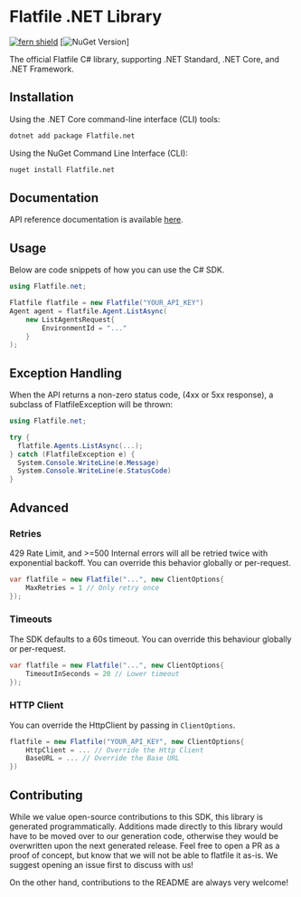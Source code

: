 # Flatfile .NET Library

[![fern shield](https://img.shields.io/badge/%F0%9F%8C%BF-SDK%20generated%20by%20Fern-brightgreen)](https://github.com/fern-api/fern)
[![NuGet Version](https://img.shields.io/nuget/v/Flatfile.net)]


The official Flatfile C# library, supporting .NET Standard, .NET Core, and .NET Framework.

## Installation

Using the .NET Core command-line interface (CLI) tools:

```sh
dotnet add package Flatfile.net
```

Using the NuGet Command Line Interface (CLI):

```sh
nuget install Flatfile.net
```

## Documentation

API reference documentation is available [here](https://flatfile.com/docs/overview).

## Usage

Below are code snippets of how you can use the C# SDK.

```csharp
using Flatfile.net;

Flatfile flatfile = new Flatfile("YOUR_API_KEY")
Agent agent = flatfile.Agent.ListAsync(
    new ListAgentsRequest{
        EnvironmentId = "..."
    }
);
```

## Exception Handling
When the API returns a non-zero status code, (4xx or 5xx response),
a subclass of FlatfileException will be thrown:

```csharp
using Flatfile.net;

try {
  flatfile.Agents.ListAsync(...);
} catch (FlatfileException e) {
  System.Console.WriteLine(e.Message)
  System.Console.WriteLine(e.StatusCode)
}
```

## Advanced

### Retries
429 Rate Limit, and >=500 Internal errors will all be
retried twice with exponential backoff. You can override this behavior
globally or per-request.

```csharp
var flatfile = new Flatfile("...", new ClientOptions{
    MaxRetries = 1 // Only retry once
});
```

### Timeouts
The SDK defaults to a 60s timeout. You can override this behaviour
globally or per-request.

```csharp
var flatfile = new Flatfile("...", new ClientOptions{
    TimeoutInSeconds = 20 // Lower timeout
});
```

### HTTP Client
You can override the HttpClient by passing in `ClientOptions`.

```csharp
flatfile = new Flatfile("YOUR_API_KEY", new ClientOptions{
    HttpClient = ... // Override the Http Client
    BaseURL = ... // Override the Base URL
})
```

## Contributing
While we value open-source contributions to this SDK, this library
is generated programmatically. Additions made directly to this library
would have to be moved over to our generation code, otherwise they would
be overwritten upon the next generated release. Feel free to open a PR as a
proof of concept, but know that we will not be able to flatfile it as-is.
We suggest opening an issue first to discuss with us!

On the other hand, contributions to the README are always very welcome!